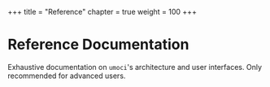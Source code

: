 +++
title = "Reference"
chapter = true
weight = 100
+++

# Reference Documentation #

Exhaustive documentation on `umoci`'s architecture and user interfaces. Only
recommended for advanced users.
